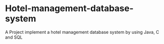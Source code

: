 # Hotel-management-database-system
A Project implement a hotel management database system  by using Java, C and SQL
